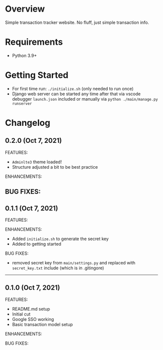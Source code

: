 # Overview
Simple transaction tracker website.
No fluff, just simple transaction info.

# Requirements
- Python 3.9+

# Getting Started
- For first time run: `./initialize.sh` (only needed to run once)
- Django web server can be started any time after that via vscode debugger `launch.json` included or manually via `python ./main/manage.py runserver`

# Changelog

## 0.2.0 (Oct 7, 2021)

FEATURES:
* `Adminlte3` theme loaded!
* Structure adjusted a bit to be best practice

ENHANCEMENTS:

BUG FIXES:
---

## 0.1.1 (Oct 7, 2021)

FEATURES:

ENHANCEMENTS:
* Added `initialize.sh` to generate the secret key
* Added to getting started

BUG FIXES:
* removed secret key from `main/settings.py` and replaced with `secret_key.txt` include (which is in .gitingore)
---

## 0.1.0 (Oct 7, 2021)

FEATURES:
* README.md setup
* Initial cut
* Google SSO working
* Basic transaction model setup

ENHANCEMENTS:

BUG FIXES:
